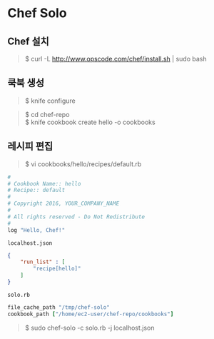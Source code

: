 Chef Solo
=========

Chef 설치 
---------

>$ curl -L http://www.opscode.com/chef/install.sh | sudo bash

쿡북 생성
--------

>$ knife configure  

>$ cd chef-repo  
>$ knife cookbook create hello -o cookbooks  

레시피 편집
----------

>$ vi cookbooks/hello/recipes/default.rb  

```ruby
#
# Cookbook Name:: hello
# Recipe:: default
#
# Copyright 2016, YOUR_COMPANY_NAME
#
# All rights reserved - Do Not Redistribute
#
log "Hello, Chef!"
```

`localhost.json`
```json
{
    "run_list" : [
        "recipe[hello]"
    ]
}
```

`solo.rb`
```ruby
file_cache_path "/tmp/chef-solo"
cookbook_path ["/home/ec2-user/chef-repo/cookbooks"]
```

>$ sudo chef-solo -c solo.rb -j localhost.json  
  

